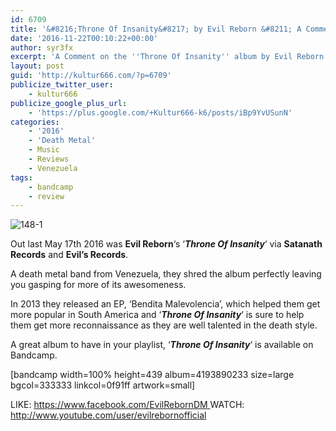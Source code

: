 ```yaml
---
id: 6709
title: '&#8216;Throne Of Insanity&#8217; by Evil Reborn &#8211; A Comment'
date: '2016-11-22T00:10:22+00:00'
author: syr3fx
excerpt: 'A Comment on the ''Throne Of Insanity'' album by Evil Reborn (2016).'
layout: post
guid: 'http://kultur666.com/?p=6709'
publicize_twitter_user:
    - kultur666
publicize_google_plus_url:
    - 'https://plus.google.com/+Kultur666-k6/posts/iBp9YvUSunN'
categories:
    - '2016'
    - 'Death Metal'
    - Music
    - Reviews
    - Venezuela
tags:
    - bandcamp
    - review
---
```


![148-1](http://localhost:8080/wp-content/uploads/2016/11/148-1.jpg?w=680)

Out last May 17th 2016 was **Evil Reborn**‘s ‘***Throne Of Insanity***‘ via **Satanath Records** and **Evil’s Records**.

A death metal band from Venezuela, they shred the album perfectly leaving you gasping for more of its awesomeness.

In 2013 they released an EP, ‘Bendita Malevolencia’, which helped them get more popular in South America and ‘***Throne Of Insanity***‘ is sure to help them get more reconnaissance as they are well talented in the death style.

A great album to have in your playlist, ‘***Throne Of Insanity***‘ is available on Bandcamp.

\[bandcamp width=100% height=439 album=4193890233 size=large bgcol=333333 linkcol=0f91ff artwork=small\]

LIKE: [https://www.facebook.com/EvilRebornDM  ](https://www.facebook.com/EvilRebornDM)WATCH: <http://www.youtube.com/user/evilrebornofficial>